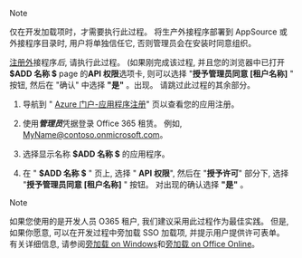 
> [!NOTE]
> 仅在开发加载项时，才需要执行此过程。 将生产外接程序部署到 AppSource 或外接程序目录时, 用户将单独信任它, 否则管理员会在安装时同意组织。

[注册外](../develop/register-sso-add-in-aad-v2.md)接程序*后*, 请执行此过程。 (如果刚完成该过程, 并且您的浏览器中已打开 **$ADD 名称 $** page 的**API 权限**选项卡, 则可以选择 "**授予管理员同意 [租户名称]** " 按钮, 然后在 "确认" 中选择 **"是"** 。出现。 请跳过此过程的其余部分。

1. 导航到 " [Azure 门户-应用程序注册](https://go.microsoft.com/fwlink/?linkid=2083908)" 页以查看您的应用注册。

1. 使用***管理员***凭据登录 Office 365 租赁。 例如, MyName@contoso.onmicrosoft.com。

1. 选择显示名称 **$ADD 名称 $** 的应用程序。

1. 在 " **$ADD 名称 $** " 页上, 选择 " **API 权限**", 然后在 "**授予许可**" 部分下, 选择 "**授予管理员同意 [租户名称]** " 按钮。 对出现的确认选择 **"是"** 。

> [!NOTE]
> 如果您使用的是开发人员 O365 租户, 我们建议采用此过程作为最佳实践。 但是, 如果你愿意, 可以在开发过程中旁加载 SSO 加载项, 并提示用户提供许可表单。 有关详细信息, 请参阅[旁加载 on Windows](/office/dev/add-ins/testing/create-a-network-shared-folder-catalog-for-task-pane-and-content-add-ins)和[旁加载 on Office Online](/office/dev/add-ins/testing/sideload-office-add-ins-for-testing)。
